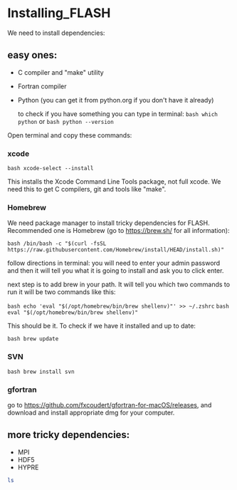 # Installing_FLASH

We need to install dependencies: 

## easy ones: 
* C compiler and "make" utility
* Fortran compiler
* Python (you can get it from python.org if you don't have it already)

  to check if you have something you can type in terminal:
  ```bash which python```
  or
  ```bash python --version```
  
Open terminal and copy these commands: 

### xcode

```bash xcode-select --install```

This installs the Xcode Command Line Tools package, not full xcode. We need this to get C compilers, git and tools like "make". 

### Homebrew
We need package manager to install tricky dependencies for FLASH. Recommended one is Homebrew (go to https://brew.sh/ for all information):

```bash /bin/bash -c "$(curl -fsSL https://raw.githubusercontent.com/Homebrew/install/HEAD/install.sh)"```

follow directions in terminal: you will need to enter your admin password and then it will tell you what it is going to install and ask you to click enter.

next step is to add brew in your path. It will tell you which two commands to run it will be two commands like this: 

```bash echo 'eval "$(/opt/homebrew/bin/brew shellenv)"' >> ~/.zshrc```
```bash eval "$(/opt/homebrew/bin/brew shellenv)"```

This should be it. To check if we have it installed and up to date:

```bash brew update```

### SVN
```bash brew install svn```

### gfortran
go to https://github.com/fxcoudert/gfortran-for-macOS/releases, and download and install appropriate dmg for your computer. 

## more tricky dependencies: 
* MPI
* HDF5
* HYPRE


```bash
ls
```





